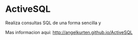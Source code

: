 ActiveSQL
=========

Realiza consultas SQL de una forma sencilla y 

Mas informacion aqui: http://angelkurten.github.io/ActiveSQL
